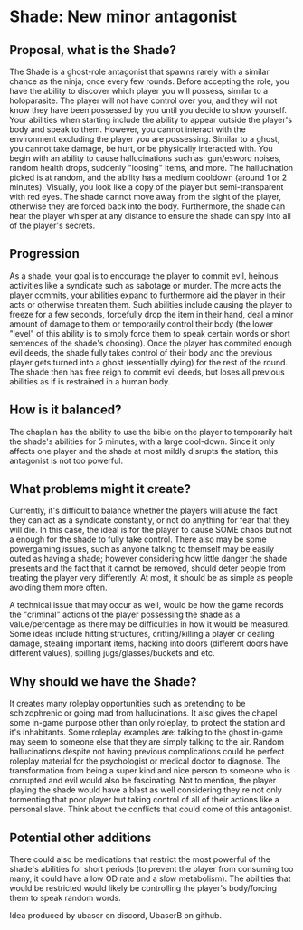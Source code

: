 # Shade: New minor antagonist

## Proposal, what is the Shade?

The Shade is a ghost-role antagonist that spawns rarely with a similar chance as the ninja; once every few rounds. Before accepting the role, you have the ability to discover which player you will possess, similar to a holoparasite. The player will not have control over you, and they will not know they have been possessed by you until you decide to show yourself. Your abilities when starting include the ability to appear outside the player's body and speak to them. However, you cannot interact with the environment excluding the player you are possessing. Similar to a ghost, you cannot take damage, be hurt, or be physically interacted with. You begin with an ability to cause hallucinations such as: gun/esword noises, random health drops, suddenly "loosing" items, and more. The hallucination picked is at random, and the ability has a medium cooldown (around 1 or 2 minutes). Visually, you look like a copy of the player but semi-transparent with red eyes. The shade cannot move away from the sight of the player, otherwise they are forced back into the body. Furthermore, the shade can hear the player whisper at any distance to ensure the shade can spy into all of the player's secrets.

## Progression

As a shade, your goal is to encourage the player to commit evil, heinous activities like a syndicate such as sabotage or murder. The more acts the player commits, your abilities expand to furthermore aid the player in their acts or otherwise threaten them. Such abilities include causing the player to freeze for a few seconds, forcefully drop the item in their hand, deal a minor amount of damage to them or temporarily control their body (the lower "level" of this ability is to simply force them to speak certain words or short sentences of the shade's choosing). Once the player has commited enough evil deeds, the shade fully takes control of their body and the previous player gets turned into a ghost (essentially dying) for the rest of the round. The shade then has free reign to commit evil deeds, but loses all previous abilities as if is restrained in a human body.

## How is it balanced?

The chaplain has the ability to use the bible on the player to temporarily halt the shade's abilities for 5 minutes; with a large cool-down. Since it only affects one player and the shade at most mildly disrupts the station, this antagonist is not too powerful.

## What problems might it create?

Currently, it's difficult to balance whether the players will abuse the fact they can act as a syndicate constantly, or not do anything for fear that they will die. In this case, the ideal is for the player to cause SOME chaos but not a enough for the shade to fully take control. There also may be some powergaming issues, such as anyone talking to themself may be easily outed as having a shade; however considering how little danger the shade presents and the fact that it cannot be removed, should deter people from treating the player very differently. At most, it should be as simple as people avoiding them more often. 

A technical issue that may occur as well, would be how the game records the "criminal" actions of the player possessing the shade as a value/percentage as there may be difficulties in how it would be measured. Some ideas include hitting structures, critting/killing a player or dealing damage, stealing important items, hacking into doors (different doors have different values), spilling jugs/glasses/buckets and etc.

## Why should we have the Shade?

It creates many roleplay opportunities such as pretending to be schizophrenic or going mad from hallucinations. It also gives the chapel some in-game purpose other than only roleplay, to protect the station and it's inhabitants. Some roleplay examples are: talking to the ghost in-game may seem to someone else that they are simply talking to the air. Random hallucinations despite not having previous complications could be perfect roleplay material for the psychologist or medical doctor to diagnose. The transformation from being a super kind and nice person to someone who is corrupted and evil would also be fascinating. Not to mention, the player playing the shade would have a blast as well considering they're not only tormenting that poor player but taking control of all of their actions like a personal slave. Think about the conflicts that could come of this antagonist.

## Potential other additions

There could also be medications that restrict the most powerful of the shade's abilities for short periods (to prevent the player from consuming too many, it could have a low OD rate and a slow metabolism). The abilities that would be restricted would likely be controlling the player's body/forcing them to speak random words.

Idea produced by ubaser on discord, UbaserB on github.